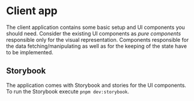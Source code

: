 # Client app

The client application contains some basic setup and UI components you should need.
Consider the existing UI components as _pure components_ responsible only for the visual representation.
Components responsible for the data fetching/manipulating as well as for the keeping of the state have to be implemented.

## Storybook

The application comes with Storybook and stories for the UI components. To run the Storybook execute `pnpm dev:storybook`.
